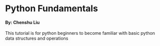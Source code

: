 # Python Fundamentals
#### By: Chenshu Liu

This tutorial is for python beginners to become familiar with basic python data structures and operations
